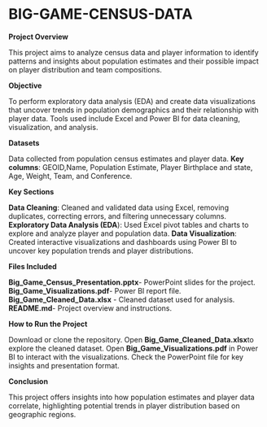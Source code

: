 # BIG-GAME-CENSUS-DATA
**Project Overview**

This project aims to analyze census data and player information to identify patterns and insights about population estimates and their possible impact on player distribution and team compositions.

**Objective**

To perform exploratory data analysis (EDA) and create data visualizations that uncover trends in population demographics and their relationship with player data. Tools used include Excel and Power BI for data cleaning, visualization, and analysis.

**Datasets**

Data collected from population census estimates and player data.
**Key columns**: GEOID,Name, Population Estimate, Player Birthplace and state, Age, Weight, Team, and Conference.

**Key Sections**

**Data Cleaning**: Cleaned and validated data using Excel, removing duplicates, correcting errors, and filtering unnecessary columns.
**Exploratory Data Analysis (EDA**): Used Excel pivot tables and charts to explore and analyze player and population data.
**Data Visualization**: Created interactive visualizations and dashboards using Power BI to uncover key population trends and player distributions.

**Files Included**

**Big_Game_Census_Presentation.pptx**- PowerPoint slides for the project.
**Big_Game_Visualizations.pdf**- Power BI report file.
**Big_Game_Cleaned_Data.xlsx** - Cleaned dataset used for analysis.
**README.md**- Project overview and instructions.

**How to Run the Project**

Download or clone the repository.
Open **Big_Game_Cleaned_Data.xlsx**to explore the cleaned dataset.
Open **Big_Game_Visualizations.pdf** in Power BI to interact with the visualizations.
Check the PowerPoint file for key insights and presentation format.

**Conclusion**

This project offers insights into how population estimates and player data correlate, highlighting potential trends in player distribution based on geographic regions.

